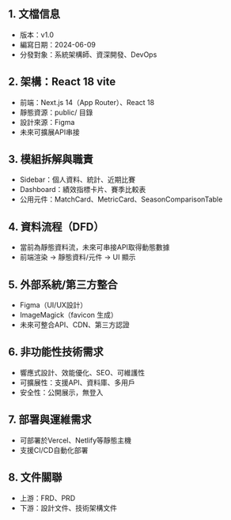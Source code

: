 ## 1. 文檔信息
- 版本：v1.0
- 編寫日期：2024-06-09
- 分發對象：系統架構師、資深開發、DevOps

## 2. 架構：React 18 vite
- 前端：Next.js 14（App Router）、React 18
- 靜態資源：public/ 目錄
- 設計來源：Figma
- 未來可擴展API串接

## 3. 模組拆解與職責
- Sidebar：個人資料、統計、近期比賽
- Dashboard：績效指標卡片、賽季比較表
- 公用元件：MatchCard、MetricCard、SeasonComparisonTable

## 4. 資料流程（DFD）
- 當前為靜態資料流，未來可串接API取得動態數據
- 前端渲染 → 靜態資料/元件 → UI 顯示

## 5. 外部系統/第三方整合
- Figma（UI/UX設計）
- ImageMagick（favicon 生成）
- 未來可整合API、CDN、第三方認證

## 6. 非功能性技術需求
- 響應式設計、效能優化、SEO、可維護性
- 可擴展性：支援API、資料庫、多用戶
- 安全性：公開展示，無登入

## 7. 部署與運維需求
- 可部署於Vercel、Netlify等靜態主機
- 支援CI/CD自動化部署

## 8. 文件關聯
- 上游：FRD、PRD
- 下游：設計文件、技術架構文件 